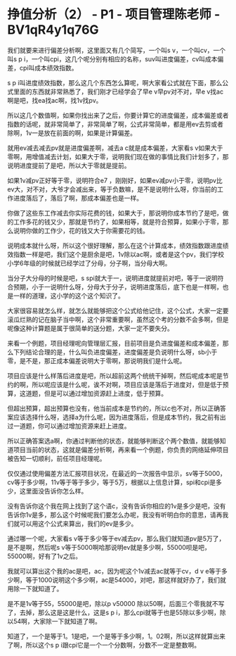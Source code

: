 # 挣值分析（2） - P1 - 项目管理陈老师 - BV1qR4y1q76G

我们就要来进行偏差分析啊，这里面又有几个简写，一个叫s v，一个叫cv，一个叫s p i，一个叫cpi，这几个呢分别有相应的名称，suv叫进度偏差，cv叫成本偏差，cpi叫成本绩效指数。

s p i叫进度绩效指数，那么这几个东西怎么算呢，啊大家看公式就在下面，那么公式里面的东西就非常熟悉了，我们刚才已经学会了早e v早pv对不对，早e v找ac啊是吧，找ea找ac啊，找1v找pv。

所以这几个数值啊，如果你找出来了之后，你要计算它的进度偏差，成本偏差或者指数的话呢，就非常简单了，非常简单了啊，公式非常简单，都是用ev去剪或者除啊，1v一是放在前面的啊，如果是计算偏差。

就用ev减去减去pv就是进度偏差啊，减去a c就是成本偏差，大家看s v如果大于零啊，用增值减去计划，如果大于零，说明我们现在做的事情比我们计划多了，那说明进度提前了是吧，所以大于零就是提前。

如果1v减pv正好等于零，说明符合e7 ，刚刚好，如果ev减pv小于零，说明pv比ev大，对不对，大爷才会减出来，等于负数嘛，是不是说明什么呀，你当前的工作进度落后了，落后了啊，那成本偏差也是一样。

你做了这些东工作减去你实际花费的钱，如果大于，那说明你成本节约了是吧，做的工作多花的钱又少，那就是节约了，如果相等，就是符合预算，如果小于零，那么说明你做的工作少，花的钱又大于你需要花的钱。

说明成本就什么呀，所以这个很好理解，那么在这个计算成本，绩效指数跟进度绩效指数一样是吧，我们这个是厨余是吧，1v除以ac啊，或者是这个pv，我们学校小学6年级的时候就已经学过了分母，分子啊，当分母大啊。

当分子大分母的时候是吧，s spi就大于一，说明进度就提前对吧，等于一说明符合预期，小于一说明什么呀，分母大于分子，说明进度落后，底下也是一样啊，也是一样的道理，这小学的这个这个知识了。

大家很容易就怎么样，就怎么就能够把这个公式给他记住，这个公式，大家一定要滚瓜烂熟的记在脑子当中啊，这个非常重要啊，虽然这个考的分数不会多啊，但是呢像这种计算题是属于很简单的送分题，大家一定不要失分。

来看一个例题，项目经理呢向管理层汇报，目前项目是负进度偏差和成本偏差，那么下列结论合理的是，什么叫负进度偏差，进度偏差是负说明什么呀，sb小于零，是不是，那正成本偏差说明大于零啊，那说明我们是什么呢。

项目应该是什么样落后进度是吧，所以超前这两个统统干掉啊，然后呢成本呢是节约的啊，所以呢应该是什么呢，诶不对啊，项目应该是落后于进度对，但是低于预算，这道题，但是可以通过增加资源赶上进度，低于预算。

但超出预算，超出预算也没有，他当前成本是节约的，所以c也不对，所以正确答案应该选择什么呀，选择a为什么呢，因为进度落后，但是成本节约，我之前有出过一道题，你可以通过增加资源来赶上进度。

所以正确答案选a啊，你通过判断他的状态，就能够判断这个两个数值，就能够知道项目当前的状态，这就是偏差分析啊，再来看一个例题，你负责的网络延伸项目被告知一切顺利，前任项目经理呢。

仅仅通过使用偏差方法汇报项目状况，在最近的一次报告中显示，sv等于5000，cv等于多少啊，11v等于等于多少，等于5万，根据以上信息计算，spi和cpi是多少，这里面没告诉你怎么样。

没有告诉你这个我在网上找到了这个语c，没有告诉你相应的1v是多少是吧，没有告诉你1v是多，那么这个时候呢我们要怎么办呢，我没有听明白你的意思，请再我们就可以用这个公式来算出，我们的ev是多少。

通过哪一个呢，大家看s v等于多少等于ev减去pv，那么我们就知道pv是5万了，是不是啊，然后呢s v等于5000啊哈那说明ev就是多少啊，55000呗是吧，55000啊，好有了1v之后。

我就可以算出这个我的ac是吧，ac，因为呢这个1v减去ac就等于cv，d v e等于多少啊，等于1000说明这个多少啊，ac是54000，对吧，那这样就好办了，我们就用除一下就知道了。

是不是1v等于55，55000是吧，除以p v50000 除以50啊，后面三个零我就不写了，去掉，那么这是这是什么，这是s p i，那么cpi就等于也是55除以多少啊，除以54啊，大家除一下就知道了啊。

知道了，一个是等于1。1是吧，一个是等于多少啊，1。02啊，所以这样就算出来了啊，所以这个s p i跟cpi它是一个一个分数啊，分数不一定是整数啊。

